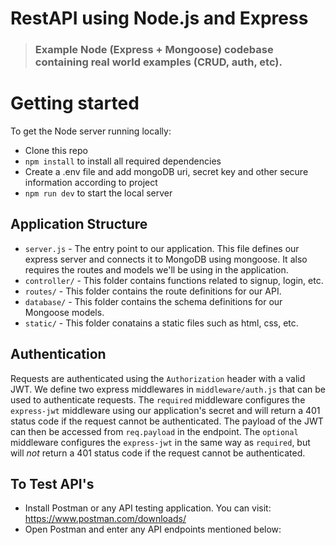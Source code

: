 # RestAPI using Node.js and Express

> ### Example Node (Express + Mongoose) codebase containing real world examples (CRUD, auth, etc).

# Getting started

To get the Node server running locally:

- Clone this repo
- `npm install` to install all required dependencies
- Create a .env file and add mongoDB uri, secret key and other secure information according to project
- `npm run dev` to start the local server

## Application Structure

- `server.js` - The entry point to our application. This file defines our express server and connects it to MongoDB using mongoose. It also requires the routes and models we'll be using in the application.
- `controller/` - This folder contains functions related to signup, login, etc.
- `routes/` - This folder contains the route definitions for our API.
- `database/` - This folder contains the schema definitions for our Mongoose models.
- `static/` - This folder conatains a static files such as html, css, etc.

## Authentication

Requests are authenticated using the `Authorization` header with a valid JWT. We define two express middlewares in `middleware/auth.js` that can be used to authenticate requests. The `required` middleware configures the `express-jwt` middleware using our application's secret and will return a 401 status code if the request cannot be authenticated. The payload of the JWT can then be accessed from `req.payload` in the endpoint. The `optional` middleware configures the `express-jwt` in the same way as `required`, but will *not* return a 401 status code if the request cannot be authenticated.

## To Test API's
- Install Postman or any API testing application. You can visit: https://www.postman.com/downloads/
- Open Postman and enter any API endpoints mentioned below:

<br />
